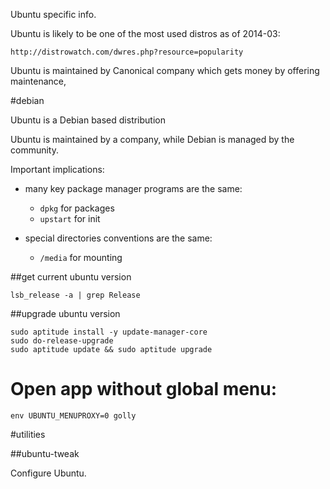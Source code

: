 Ubuntu specific info.

Ubuntu is likely to be one of the most used distros as of 2014-03:

	http://distrowatch.com/dwres.php?resource=popularity

Ubuntu is maintained by Canonical company which gets money by offering maintenance,

#debian

Ubuntu is a Debian based distribution

Ubuntu is maintained by a company,  while Debian is managed by the community.

Important implications:

- many key package manager programs are the same:

	- `dpkg` for packages
	- `upstart` for init

- special directories conventions are the same:

	- `/media` for mounting

##get current ubuntu version

	lsb_release -a | grep Release

##upgrade ubuntu version

	sudo aptitude install -y update-manager-core
	sudo do-release-upgrade
	sudo aptitude update && sudo aptitude upgrade

# Open app without global menu:

	env UBUNTU_MENUPROXY=0 golly

#utilities

##ubuntu-tweak

Configure Ubuntu.
